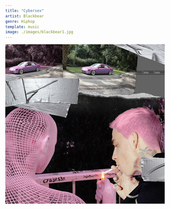 ```yaml
---
title: "Cybersex"
artist: Blackbear
genre: Hiphop
template: music
image: ./images/blackbear1.jpg    
---
```


![image](./images/blackbear1.jpg)
